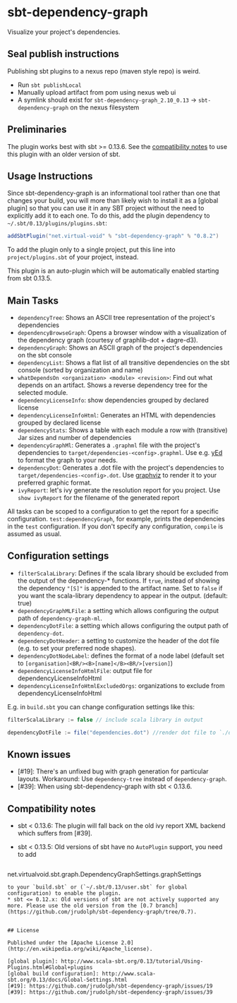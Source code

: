 # sbt-dependency-graph

Visualize your project's dependencies.

## Seal publish instructions
Publishing sbt plugins to a nexus repo (maven style repo) is weird.

- Run `sbt publishLocal`
- Manually upload artifact from pom using nexus web ui
- A symlink should exist for `sbt-dependency-graph_2.10_0.13` -> `sbt-dependency-graph` on the nexus filesystem

## Preliminaries

The plugin works best with sbt >= 0.13.6. See the [compatibility notes](#compatibility-notes) to use this plugin with an older version of sbt.

## Usage Instructions

Since sbt-dependency-graph is an informational tool rather than one that changes your build, you will more than likely wish to
install it as a [global plugin] so that you can use it in any SBT project without the need to explicitly add it to each one. To do
this, add the plugin dependency to `~/.sbt/0.13/plugins/plugins.sbt`:

```scala
addSbtPlugin("net.virtual-void" % "sbt-dependency-graph" % "0.8.2")
```

To add the plugin only to a single project, put this line into `project/plugins.sbt` of your project, instead.

This plugin is an auto-plugin which will be automatically enabled starting from sbt 0.13.5.

## Main Tasks

 * `dependencyTree`: Shows an ASCII tree representation of the project's dependencies
 * `dependencyBrowseGraph`: Opens a browser window with a visualization of the dependency graph (courtesy of graphlib-dot + dagre-d3).
 * `dependencyGraph`: Shows an ASCII graph of the project's dependencies on the sbt console
 * `dependencyList`: Shows a flat list of all transitive dependencies on the sbt console (sorted by organization and name)
 * `whatDependsOn <organization> <module> <revision>`: Find out what depends on an artifact. Shows a reverse dependency
   tree for the selected module.
 * `dependencyLicenseInfo`: show dependencies grouped by declared license
 * `dependencyLicenseInfoHtml`: Generates an HTML with dependencies grouped by declared license
 * `dependencyStats`: Shows a table with each module a row with (transitive) Jar sizes and number of dependencies
 * `dependencyGraphMl`: Generates a `.graphml` file with the project's dependencies to `target/dependencies-<config>.graphml`.
   Use e.g. [yEd](http://www.yworks.com/en/products_yed_about.html) to format the graph to your needs.
 * `dependencyDot`: Generates a .dot file with the project's dependencies to `target/dependencies-<config>.dot`.
    Use [graphviz](http://www.graphviz.org/) to render it to your preferred graphic format.
 * `ivyReport`: let's ivy generate the resolution report for you project. Use
   `show ivyReport` for the filename of the generated report

All tasks can be scoped to a configuration to get the report for a specific configuration. `test:dependencyGraph`,
for example, prints the dependencies in the `test` configuration. If you don't specify any configuration, `compile` is
assumed as usual.

## Configuration settings

 * `filterScalaLibrary`: Defines if the scala library should be excluded from the output of the dependency-* functions.
   If `true`, instead of showing the dependency `"[S]"` is appended to the artifact name. Set to `false` if
   you want the scala-library dependency to appear in the output. (default: true)
 * `dependencyGraphMLFile`: a setting which allows configuring the output path of `dependency-graph-ml`.
 * `dependencyDotFile`: a setting which allows configuring the output path of `dependency-dot`.
 * `dependencyDotHeader`: a setting to customize the header of the dot file (e.g. to set your preferred node shapes).
 * `dependencyDotNodeLabel`: defines the format of a node label
   (default set to `[organisation]<BR/><B>[name]</B><BR/>[version]`)
 * `dependencyLicenseInfoHtmlFile`: output file for dependencyLicenseInfoHtml
 * `dependencyLicenseInfoHtmlExcludedOrgs`: organizations to exclude from dependencyLicenseInfoHtml

E.g. in `build.sbt` you can change configuration settings like this:

```scala
filterScalaLibrary := false // include scala library in output

dependencyDotFile := file("dependencies.dot") //render dot file to `./dependencies.dot`
```

## Known issues

 * [#19]: There's an unfixed bug with graph generation for particular layouts. Workaround:
   Use `dependency-tree` instead of `dependency-graph`.
 * [#39]: When using sbt-dependency-graph with sbt < 0.13.6.

## Compatibility notes

 * sbt < 0.13.6: The plugin will fall back on the old ivy report XML backend which suffers from [#39].
 * sbt < 0.13.5: Old versions of sbt have no `AutoPlugin` support, you need to add

   ```scala
net.virtualvoid.sbt.graph.DependencyGraphSettings.graphSettings
   ```
   to your `build.sbt` or (`~/.sbt/0.13/user.sbt` for global configuration) to enable the plugin.
 * sbt <= 0.12.x: Old versions of sbt are not actively supported any more. Please use the old version from the [0.7 branch](https://github.com/jrudolph/sbt-dependency-graph/tree/0.7).


## License

Published under the [Apache License 2.0](http://en.wikipedia.org/wiki/Apache_license).

[global plugin]: http://www.scala-sbt.org/0.13/tutorial/Using-Plugins.html#Global+plugins
[global build configuration]: http://www.scala-sbt.org/0.13/docs/Global-Settings.html
[#19]: https://github.com/jrudolph/sbt-dependency-graph/issues/19
[#39]: https://github.com/jrudolph/sbt-dependency-graph/issues/39

